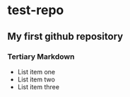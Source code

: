 # test-repo
## My first github repository
### Tertiary Markdown
* List item one
* List item two
* List item three
